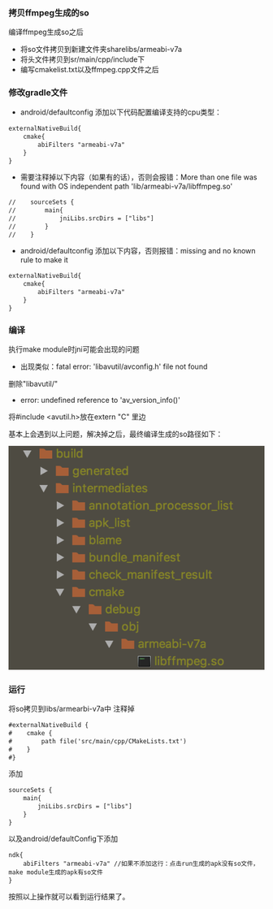 ### 拷贝ffmpeg生成的so
编译ffmpeg生成so之后
- 将so文件拷贝到新建文件夹sharelibs/armeabi-v7a
- 将头文件拷贝到sr/main/cpp/include下
- 编写cmakelist.txt以及ffmpeg.cpp文件之后

### 修改gradle文件
- android/defaultconfig 添加以下代码配置编译支持的cpu类型：
```
externalNativeBuild{
    cmake{
        abiFilters "armeabi-v7a"
    }
}
```

- 需要注释掉以下内容（如果有的话），否则会报错：More than one file was found with OS independent path 'lib/armeabi-v7a/libffmpeg.so'
```
//    sourceSets {
//        main{
//            jniLibs.srcDirs = ["libs"]
//        }
//    }
```
- android/defaultconfig 添加以下内容，否则报错：missing and no known rule to make it
```
externalNativeBuild{
    cmake{
        abiFilters "armeabi-v7a"
    }
}
```

### 编译

执行make module时jni可能会出现的问题
- 出现类似：fatal error: 'libavutil/avconfig.h' file not found

删除"libavutil/"

- error: undefined reference to 'av_version_info()'

将#include <avutil.h>放在extern "C" 里边



基本上会遇到以上问题，解决掉之后，最终编译生成的so路径如下：

![so生成路径](https://github.com/fanflame/JniDemos/blob/master/ffmpegshare/pics/1.png?raw=true)


### 运行
将so拷贝到libs/armearbi-v7a中
注释掉
```
#externalNativeBuild {
#    cmake {
#        path file('src/main/cpp/CMakeLists.txt')
#    }
#}
```
添加
```
sourceSets {
    main{
        jniLibs.srcDirs = ["libs"]
    }
}
```
以及android/defaultConfig下添加
    
``` 
ndk{
    abiFilters "armeabi-v7a" //如果不添加这行：点击run生成的apk没有so文件，make module生成的apk有so文件
}
```

按照以上操作就可以看到运行结果了。